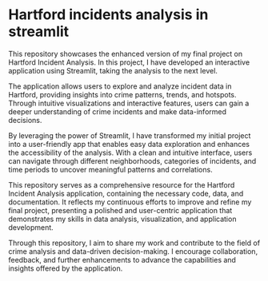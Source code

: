 # Hartford incidents analysis in streamlit
This repository showcases the enhanced version of my final project on Hartford Incident Analysis. In this project, I have developed an interactive application using Streamlit, taking the analysis to the next level. 

The application allows users to explore and analyze incident data in Hartford, providing insights into crime patterns, trends, and hotspots. Through intuitive visualizations and interactive features, users can gain a deeper understanding of crime incidents and make data-informed decisions.

By leveraging the power of Streamlit, I have transformed my initial project into a user-friendly app that enables easy data exploration and enhances the accessibility of the analysis. With a clean and intuitive interface, users can navigate through different neighborhoods, categories of incidents, and time periods to uncover meaningful patterns and correlations.

This repository serves as a comprehensive resource for the Hartford Incident Analysis application, containing the necessary code, data, and documentation. It reflects my continuous efforts to improve and refine my final project, presenting a polished and user-centric application that demonstrates my skills in data analysis, visualization, and application development.

Through this repository, I aim to share my work and contribute to the field of crime analysis and data-driven decision-making. I encourage collaboration, feedback, and further enhancements to advance the capabilities and insights offered by the application.
